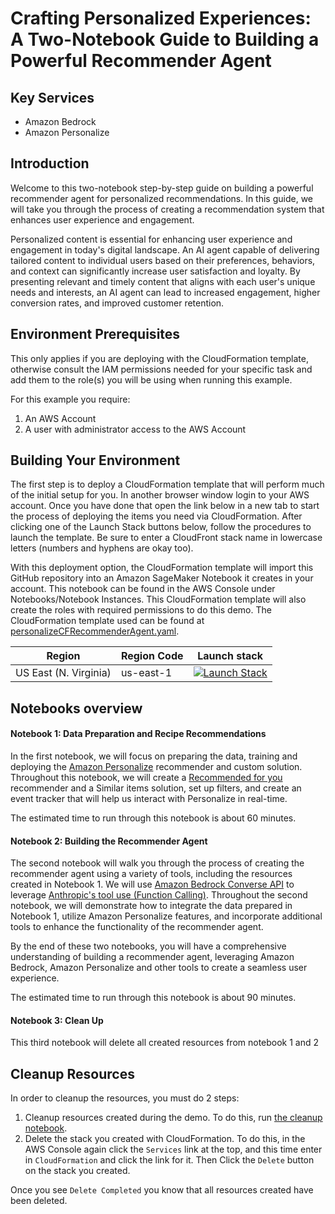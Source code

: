 # Crafting Personalized Experiences: A Two-Notebook Guide to Building a Powerful Recommender Agent

## Key Services
- Amazon Bedrock
- Amazon Personalize

## Introduction
Welcome to this two-notebook step-by-step guide on building a powerful recommender agent for personalized recommendations. In this guide, we will take you through the process of creating a recommendation system that enhances user experience and engagement.

Personalized content is essential for enhancing user experience and engagement in today's digital landscape. An AI agent capable of delivering tailored content to individual users based on their preferences, behaviors, and context can significantly increase user satisfaction and loyalty. By presenting relevant and timely content that aligns with each user's unique needs and interests, an AI agent can lead to increased engagement, higher conversion rates, and improved customer retention.

## Environment Prerequisites

This only applies if you are deploying with the CloudFormation template, otherwise consult the IAM permissions needed for your specific task and add them to the role(s) you will be using when running this example.

For this example you require:
1. An AWS Account
2. A user with administrator access to the AWS Account

## Building Your Environment

The first step is to deploy a CloudFormation template that will perform much of the initial setup for you. In another browser window login to your AWS account. Once you have done that open the link below in a new tab to start the process of deploying the items you need via CloudFormation. After clicking one of the Launch Stack buttons below, follow the procedures to launch the template. Be sure to enter a CloudFront stack name in lowercase letters (numbers and hyphens are okay too).

With this deployment option, the CloudFormation template will import this GitHub repository into an Amazon SageMaker Notebook it creates in your account. This notebook can be found in the AWS Console under Notebooks/Notebook Instances. This CloudFormation template will also create the roles with required permissions to do this demo. The CloudFormation template used can be found at [personalizeCFRecommenderAgent.yaml](./personalizeCFRecommenderAgent.yaml).

| Region | Region Code | Launch stack |
|--------|--------|--------------|
| US East (N. Virginia) | us-east-1 | [![Launch Stack](https://s3.amazonaws.com/cloudformation-examples/cloudformation-launch-stack.png)](https://console.aws.amazon.com/cloudformation/home?region=us-east-1#/stacks/new?stackName=PersonalizeExample&templateURL=https://personalize-solution-staging-us-east-1.s3.amazonaws.com/personalize-samples-genai-recommender-agent/personalizeCFRecommenderAgent.yml) |

## Notebooks overview

#### Notebook 1: Data Preparation and Recipe Recommendations
In the first notebook, we will focus on preparing the data, training and deploying the [Amazon Personalize](https://aws.amazon.com/personalize/) recommender and custom solution. Throughout this notebook, we will create a [Recommended for you](https://docs.aws.amazon.com/personalize/latest/dg/ECOMMERCE-use-cases.html#recommended-for-you-use-case) recommender and a Similar items solution, set up filters, and create an event tracker that will help us interact with Personalize in real-time.

The estimated time to run through this notebook is about 60 minutes.  
  
#### Notebook 2: Building the Recommender Agent
The second notebook will walk you through the process of creating the recommender agent using a variety of tools, including the resources created in Notebook 1. We will use [Amazon Bedrock Converse API](https://docs.aws.amazon.com/bedrock/latest/userguide/conversation-inference.html) to leverage [Anthropic's tool use (Function Calling)](https://docs.anthropic.com/en/docs/build-with-claude/tool-use).
Throughout the second notebook, we will demonstrate how to integrate the data prepared in Notebook 1, utilize Amazon Personalize features, and incorporate additional tools to enhance the functionality of the recommender agent.

By the end of these two notebooks, you will have a comprehensive understanding of building a recommender agent, leveraging Amazon Bedrock, Amazon Personalize and other tools to create a seamless user experience.

The estimated time to run through this notebook is about 90 minutes.  

#### Notebook 3: Clean Up
This third notebook will delete all created resources from notebook 1 and 2


## Cleanup Resources

In order to cleanup the resources, you must do 2 steps:
1. Cleanup resources created during the demo. To do this, run [the cleanup notebook](./03_Recommender-Agent_CleanUp.ipynb).
2. Delete the stack you created with CloudFormation. To do this, in the AWS Console again click the `Services` link at the top, and this time enter in `CloudFormation` and click the link for it. Then Click the `Delete` button on the stack you created.

Once you see `Delete Completed` you know that all resources created have been deleted.

